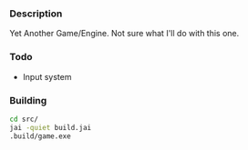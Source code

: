 ### Description
Yet Another Game/Engine. Not sure what I'll do with this one.

### Todo
- Input system

### Building
```sh
cd src/
jai -quiet build.jai
.build/game.exe
```
